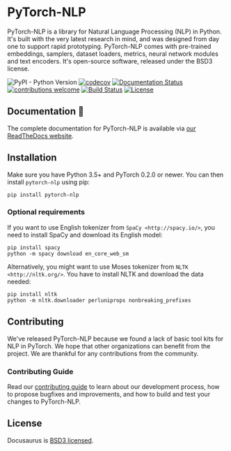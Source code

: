 # PyTorch-NLP

PyTorch-NLP is a library for Natural Language Processing (NLP) in Python. It's built with the very
latest research in mind, and was designed from day one to support rapid prototyping. PyTorch-NLP
comes with pre-trained embeddings, samplers, dataset loaders, metrics, neural network modules
and text encoders. It's open-source software, released under the BSD3 license. 

![PyPI - Python Version](https://img.shields.io/pypi/pyversions/pytorch-nlp.svg)
[![codecov](https://codecov.io/gh/PetrochukM/PyTorch-NLP/branch/master/graph/badge.svg)](https://codecov.io/gh/PetrochukM/PyTorch-NLP) 
[![Documentation Status](https://readthedocs.org/projects/pytorchnlp/badge/?version=latest)](http://pytorchnlp.readthedocs.io/en/latest/?badge=latest)
[![contributions welcome](https://img.shields.io/badge/contributions-welcome-brightgreen.svg?style=flat)](https://github.com/dwyl/esta/issues)
[![Build Status](https://travis-ci.org/PetrochukM/PyTorch-NLP.svg?branch=master)](https://travis-ci.org/PetrochukM/PyTorch-NLP)
[![License](https://img.shields.io/pypi/l/pytorch-nlp.svg)](https://opensource.org/licenses/BSD-3-Clause)

## Documentation 📖 

The complete documentation for PyTorch-NLP is available via [our ReadTheDocs website](https://pytorchnlp.readthedocs.io).

## Installation

Make sure you have Python 3.5+ and PyTorch 0.2.0 or newer. You can then install `pytorch-nlp` using
pip:

    pip install pytorch-nlp

### Optional requirements

If you want to use English tokenizer from `SpaCy <http://spacy.io/>`, you need to install SpaCy and download its English model:

    pip install spacy
    python -m spacy download en_core_web_sm

Alternatively, you might want to use Moses tokenizer from `NLTK <http://nltk.org/>`. You have to install NLTK and download the data needed:

    pip install nltk
    python -m nltk.downloader perluniprops nonbreaking_prefixes

## Contributing

We've released PyTorch-NLP because we found a lack of basic tool kits for NLP in PyTorch. We hope that other organizations can benefit from the project. We are thankful for any contributions from the community.

### Contributing Guide

Read our [contributing guide](https://github.com/PetrochukM/PyTorch-NLP/blob/master/Contributing.md) to learn about our development process, how to propose bugfixes and improvements, and how to build and test your changes to PyTorch-NLP.

## License

Docusaurus is [BSD3 licensed](./LICENSE).

